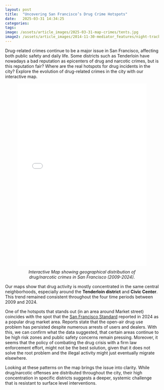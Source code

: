 ```yaml
---
layout: post
title:  "Uncovering San Francisco’s Drug Crime Hotspots"
date:   2025-03-31 14:34:25
categories: 
tags: 
image: /assets/article_images/2025-03-31-map-crimes/tents.jpg
image2: /assets/article_images/2014-11-30-mediator_features/night-track-mobile.JPG
---
```


Drug-related crimes continue to be a major issue in San Francisco, affecting both public safety and daily life. Some districts such as Tenderloin have nowadays a bad reputation as epicenters of drug and narcotic crimes, but is this reputation fair? Where are the real hotspots for drug incidents in the city? Explore the evolution of drug-related crimes in the city with our interactive map.

<figure>
  <iframe src="/assets/maps/index.html" width="100%" height="600px" style="border:none;"></iframe>
  <figcaption style="text-align: center; font-style: italic; margin-top: 10px;">
    Interactive Map showing geographical distribution of drug/narcotic crimes in San Francisco (2009-2024).
  </figcaption>
</figure>

Our maps show that drug activity is mostly concentrated in the same central neighborhoods, especially around the **Tenderloin district** and **Civic Center**. This trend remained consistent throughout the four time periods between 2009 and 2024.

One of the hotspots that stands out (in an area around Market street) coincides with the spot that the [San Francisco Standard](https://sfstandard.com/2024/08/28/san-francisco-drug-markets-post-crackdown/) reported in 2024 as a popular drug market area. Reports state that the open-air drug use problem has persisted despite numerous arrests of users and dealers. With this, we can confirm what the data suggested, that certain areas continue to be high risk zones and public safety concerns remain pressing. Moreover, it seems that the policy of combating the drug crisis with a firm law enforcement effort, might not be the best solution, given that it does not solve the root problem and the illegal activity might just eventually migrate elsewhere.

Looking at these patterns on the map brings the issue into clarity. While drug/narcotic offenses are distributed throughout the city, their high concentration in specific districts suggests a deeper, systemic challenge that is resistant to surface level interventions.

